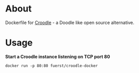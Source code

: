 # About

Dockerfile for [Croodle](https://github.com/jelhan/croodle) - a Doodle like open source alternative.

# Usage

**Start a Croodle instance listening on TCP port 80**

```
docker run -p 80:80 fuerst/croodle-docker
```


